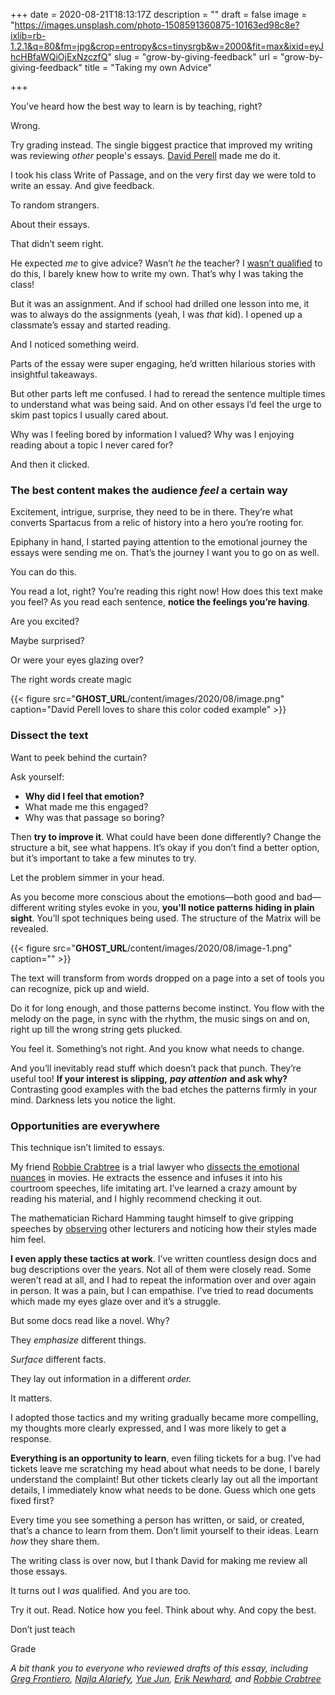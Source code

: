 +++
date = 2020-08-21T18:13:17Z
description = ""
draft = false
image = "https://images.unsplash.com/photo-1508591360875-10163ed98c8e?ixlib=rb-1.2.1&q=80&fm=jpg&crop=entropy&cs=tinysrgb&w=2000&fit=max&ixid=eyJhcHBfaWQiOjExNzczfQ"
slug = "grow-by-giving-feedback"
url = "grow-by-giving-feedback"
title = "Taking my own Advice"

+++


You’ve heard how the best way to learn is by teaching, right?

Wrong.

Try grading instead. The single biggest practice that improved my writing was reviewing _other_ people's essays. [David Perell](https://www.perell.com/) made me do it.

I took his class Write of Passage, and on the very first day we were told to write an essay. And give feedback.

To random strangers.

About their essays.

That didn’t seem right.

He expected _me_ to give advice? Wasn’t _he_ the teacher? I [wasn’t qualified](__GHOST_URL__/blog/the-impostors-advantage/) to do this, I barely knew how to write my own. That’s why I was taking the class!

But it was an assignment. And if school had drilled one lesson into me, it was to always do the assignments (yeah, I was _that_ kid). I opened up a classmate’s essay and started reading.

And I noticed something weird.

Parts of the essay were super engaging, he’d written hilarious stories with insightful takeaways.

But other parts left me confused. I had to reread the sentence multiple times to understand what was being said. And on other essays I’d feel the urge to skim past topics I usually cared about.

Why was I feeling bored by information I valued? Why was I enjoying reading about a topic I never cared for?

And then it clicked.

### The best content makes the audience _feel_ a certain way

Excitement, intrigue, surprise, they need to be in there. They’re what converts Spartacus from a relic of history into a hero you’re rooting for.

Epiphany in hand, I started paying attention to the emotional journey the essays were sending me on. That’s the journey I want you to go on as well.

You can do this.

You read a lot, right? You’re reading this right now! How does this text make you feel? As you read each sentence, **notice the feelings you’re having**.

Are you excited?

Maybe surprised?

Or were your eyes glazing over?

The right words create magic

{{< figure src="__GHOST_URL__/content/images/2020/08/image.png" caption="David Perell loves to share this color coded example" >}}

### Dissect the text

Want to peek behind the curtain?

Ask yourself:

* ******Why did I feel that emotion?******
* What made me this engaged?
* Why was that passage so boring?

Then **try to improve it**. What could have been done differently? Change the structure a bit, see what happens. It’s okay if you don’t find a better option, but it’s important to take a few minutes to try.

Let the problem simmer in your head.

As you become more conscious about the emotions—both good and bad—different writing styles evoke in you, **you'll notice patterns**  **hiding in plain sight**. You’ll spot techniques being used. The structure of the Matrix will be revealed.

{{< figure src="__GHOST_URL__/content/images/2020/08/image-1.png" caption="" >}}

The text will transform from words dropped on a page into a set of tools you can recognize, pick up and wield.

Do it for long enough, and those patterns become instinct. You flow with the melody on the page, in sync with the rhythm, the music sings on and on, right up till the wrong string gets plucked.

You feel it. Something’s not right. And you know what needs to change.

And you’ll inevitably read stuff which doesn’t pack that punch. They’re useful too! **If your interest is slipping,** _**pay attention**_ **and ask why?** Contrasting good examples with the bad etches the patterns firmly in your mind. Darkness lets you notice the light.

### Opportunities are everywhere

This technique isn’t limited to essays.

My friend [Robbie Crabtree](https://twitter.com/RobbieCrab) is a trial lawyer who [dissects the emotional nuances](https://www.robbiecrab.com/blog/dont-you-get-nervous-when-speaking-in-trial) in movies. He extracts the essence and infuses it into his courtroom speeches, life imitating art. I’ve learned a crazy amount by reading his material, and I highly recommend checking it out.

The mathematician Richard Hamming taught himself to give gripping speeches by [observing](https://twitter.com/ZainRzv/status/1294325915279745024) other lecturers and noticing how their styles made him feel.

**I even apply these tactics at work**. I’ve written countless design docs and bug descriptions over the years. Not all of them were closely read. Some weren’t read at all, and I had to repeat the information over and over again in person. It was a pain, but I can empathise. I’ve tried to read documents which made my eyes glaze over and it’s a struggle.

But some docs read like a novel. Why?

They _emphasize_ different things.

_Surface_ different facts.

They lay out information in a different _order._

It matters.

I adopted those tactics and my writing gradually became more compelling, my thoughts more clearly expressed, and I was more likely to get a response.

**Everything is an opportunity to learn**, even filing tickets for a bug. I’ve had tickets leave me scratching my head about what needs to be done, I barely understand the complaint! But other tickets clearly lay out all the important details, I immediately know what needs to be done. Guess which one gets fixed first?

Every time you see something a person has written, or said, or created, that’s a chance to learn from them. Don’t limit yourself to their ideas. Learn _how_ they share them.

The writing class is over now, but I thank David for making me review all those essays.

It turns out I _was_ qualified. And you are too.

Try it out. Read. Notice how you feel. Think about why. And copy the best.

Don’t just teach

Grade

_A bit thank you to everyone who reviewed drafts of this essay, including [Greg Frontiero](https://gregfrontiero.com/), [Najla Alariefy](https://Najla.cc), [Yue Jun](https://www.yuejun.io/), [Erik Newhard](https://eriknewhard.com/), and [Robbie Crabtree](https://www.robbiecrab.com/)_

